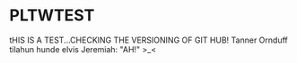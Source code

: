# PLTWTEST
tHIS IS A TEST...CHECKING THE VERSIONING OF GIT HUB!
Tanner Ornduff
tilahun hunde
elvis
Jeremiah: "AH!" >_<
